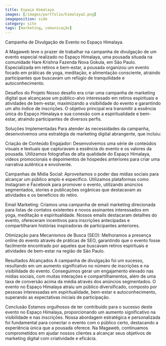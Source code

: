 ```yaml
---
title: Espaço Himalaya
images: [/images/portfolio/himalaya2.png]
imageposition: side
category: site
tags: [marketing, comunicação]
---
```

Campanha de Divulgação de Evento no Espaço Himalaya.

A Magaweb teve o prazer de trabalhar na campanha de divulgação de um evento especial realizado no Espaço Himalaya, uma pousada situada na comunidade Hare Krishna Fazenda Nova Gokula, em São Paulo. Especializada em retiros e bem-estar, a pousada organizou um evento focado em práticas de yoga, meditação, e alimentação consciente, atraindo participantes que buscavam um refúgio de tranquilidade e autoconhecimento.

Desafios do Projeto
Nosso desafio era criar uma campanha de marketing digital que alcançasse um público-alvo interessado em retiros espirituais e atividades de bem-estar, maximizando a visibilidade do evento e garantindo um alto índice de inscrições. O objetivo principal era transmitir a essência única do Espaço Himalaya e sua conexão com a espiritualidade e bem-estar, atraindo participantes de diversos perfis.

Soluções Implementadas
Para atender às necessidades da campanha, desenvolvemos uma estratégia de marketing digital abrangente, que incluiu:

Criação de Conteúdo Engajador: Desenvolvemos uma série de conteúdos visuais e textuais que capturavam a essência do evento e os valores da pousada. Utilizamos fotografias de alta qualidade do Espaço Himalaya, vídeos promocionais e depoimentos de hóspedes anteriores para criar uma narrativa autêntica e envolvente.

Campanhas de Mídia Social: Aproveitamos o poder das mídias sociais para alcançar um público amplo e específico. Utilizamos plataformas como Instagram e Facebook para promover o evento, utilizando anúncios segmentados, stories e publicações orgânicas que destacavam as atividades e os benefícios do retiro.

Email Marketing: Criamos uma campanha de email marketing direcionada para listas de contatos existentes e novos assinantes interessados em yoga, meditação e espiritualidade. Nossos emails destacaram detalhes do evento, ofereceram incentivos para inscrições antecipadas e compartilharam histórias inspiradoras de participantes anteriores.

Otimização para Mecanismos de Busca (SEO): Melhoramos a presença online do evento através de práticas de SEO, garantindo que o evento fosse facilmente encontrado por aqueles que buscavam retiros espirituais e atividades de bem-estar na região de São Paulo.

Resultados Alcançados
A campanha de divulgação foi um sucesso, resultando em um aumento significativo no número de inscrições e na visibilidade do evento. Conseguimos gerar um engajamento elevado nas mídias sociais, com muitas interações e compartilhamentos, além de uma taxa de conversão acima da média através dos anúncios segmentados. O evento no Espaço Himalaya atraiu um público diversificado, composto por pessoas interessadas em espiritualidade, bem-estar e autoconhecimento, superando as expectativas iniciais de participação.

Conclusão
Estamos orgulhosos de ter contribuído para o sucesso deste evento no Espaço Himalaya, proporcionando um aumento significativo na visibilidade e nas inscrições. Nossa abordagem estratégica e personalizada foi fundamental para conectar o evento com o público certo, destacando a experiência única que a pousada oferece. Na Magaweb, continuamos comprometidos em ajudar nossos clientes a alcançar seus objetivos de marketing digital com criatividade e eficácia.
